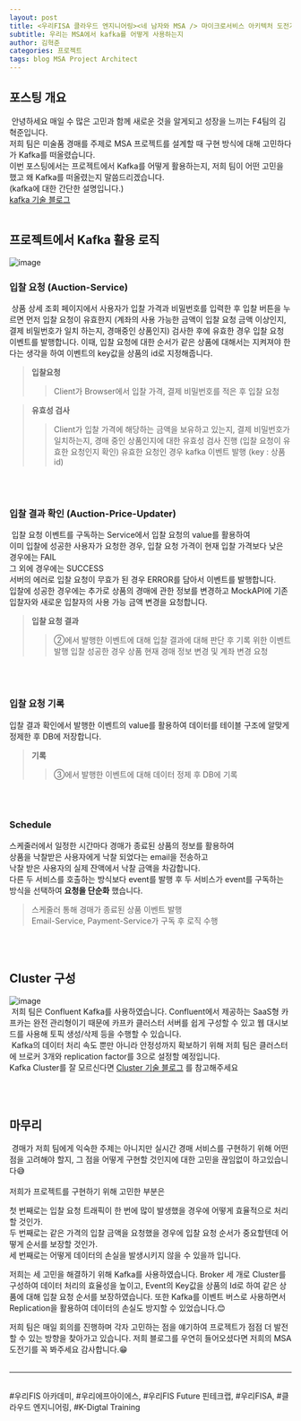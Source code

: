 ```yaml
---
layout: post
title: <우리FISA 클라우드 엔지니어링><네 남자와 MSA /> 마이크로서비스 아키텍처 도전기(4) - MSA에서 Kafka 활용
subtitle: 우리는 MSA에서 kafka를 어떻게 사용하는지
author: 김혁준
categories: 프로젝트
tags: blog MSA Project Architect
---
```


포스팅 개요
---
&nbsp;안녕하세요 매일 수 많은 고민과 함께 새로운 것을 알게되고 성장을 느끼는 F4팀의 김혁준입니다.<br> 
저희 팀은 미술품 경매를 주제로 MSA 프로젝트를 설계할 때 구현 방식에 대해 고민하다가 Kafka를 떠올렸습니다.<br>
이번 포스팅에서는 프로젝트에서 Kafka를 어떻게 활용하는지, 저희 팀이 어떤 고민을 했고 왜 Kafka를 떠올렸는지 말씀드리겠습니다.<br>
(kafka에 대한 간단한 설명입니다.)<br>
[kafka 기술 블로그](https://woorifisa-final-project-f4.github.io/%EB%B8%94%EB%A1%9C%EA%B7%B8/2023/08/15/post04.html)<br>
<br>

## 프로젝트에서 Kafka 활용 로직
![image](https://github.com/Jimoou/Event-Driven-MicroServices-with-kafka/assets/109801772/d460735d-7f0a-4853-9c77-5064477c11e5)<br>


### 입찰 요청 (Auction-Service)
&nbsp;상품 상세 조회 페이지에서 사용자가 입찰 가격과 비밀번호를 입력한 후 입찰 버튼을 누르면 먼저 입찰 요청이 유효한지 (계좌의 사용 가능한 금액이 입찰 요청 금액 이상인지, 결제 비밀번호가 일치 하는지, 경매중인 상품인지) 검사한 후에 유효한 경우 입찰 요청 이벤트를 발행합니다. 이때, 입찰 요청에 대한 순서가 같은 상품에 대해서는 지켜져야 한다는 생각을 하여 이벤트의 key값을 상품의 id로 지정해줍니다.
<br>

>**입찰요청**<br>
>>Client가 Browser에서 입찰 가격, 결제 비밀번호를 적은 후 입찰 요청

>**유효성 검사**<br>
>>Client가 입찰 가격에 해당하는 금액을 보유하고 있는지, 결제 비밀번호가 일치하는지, 
>>경매 중인 상품인지에 대한 유효성 검사 진행 (입찰 요청이 유효한 요청인지 확인)
>>유효한 요청인 경우 kafka 이벤트 발행 (key : 상품 id)

<br><br>

### 입찰 결과 확인 (Auction-Price-Updater)
&nbsp;입찰 요청 이벤트를 구독하는 Service에서 입찰 요청의 value를 활용하여 <br>이미 입찰에 성공한 사용자가 요청한 경우, 입찰 요청 가격이 현재 입찰 가격보다 낮은 경우에는 FAIL<br>
그 외에 경우에는 SUCCESS<br>
서버의 에러로 입찰 요청이 무효가 된 경우 ERROR를 담아서 이벤트를 발행합니다.<br>
입찰에 성공한 경우에는 추가로 상품의 경매에 관한 정보를 변경하고 MockAPI에 기존 입찰자와 새로운 입찰자의 사용 가능 금액 변경을 요청합니다.

>**입찰 요청 결과**<br>
>>②에서 발행한 이벤트에 대해 입찰 결과에 대해 판단 후 기록 위한 이벤트 발행
>>입찰 성공한 경우 상품 현재 경매 정보 변경 및 계좌 변경 요청

<br><br>

### 입찰 요청 기록
입찰 결과 확인에서 발행한 이벤트의 value를 활용하여 데이터를 테이블 구조에 알맞게 정제한 후 DB에 저장합니다.

>**기록**
>>③에서 발행한 이벤트에 대해 데이터 정제 후 DB에 기록

<br><br>

### Schedule
스케줄러에서 일정한 시간마다 경매가 종료된 상품의 정보를 활용하여<br>
상품을 낙찰받은 사용자에게 낙찰 되었다는 email을 전송하고<br>
낙찰 받은 사용자의 실제 잔액에서 낙찰 금액을 차감합니다.<br> 
다른 두 서비스를 호출하는 방식보다 event를 발행 후 두 서비스가 event를 구독하는 방식을 선택하여 <b>요청을 단순화</b> 했습니다.


>스케줄러 통해 경매가 종료된 상품 이벤트 발행<br>
>Email-Service, Payment-Service가 구독 후 로직 수행

<br><br>

## Cluster 구성
![image](https://companieslogo.com/img/orig/CFLT_BIG-6541abe5.png?t=1627024622)<br>
&nbsp;저희 팀은 Confluent Kafka를 사용하였습니다. Confluent에서 제공하는 SaaS형 카프카는 완전 관리형이기 때문에 카프카 클러스터 서버를 쉽게 구성할 수 있고 웹 대시보드를 사용해 토픽 생성/삭제 등을 수행할 수 있습니다.<br>
&nbsp;Kafka의 데이터 처리 속도 뿐만 아니라 안정성까지 확보하기 위해 저희 팀은 클러스터에 브로커 3개와 replication factor를 3으로 설정할 예정입니다.<br>
Kafka Cluster를 잘 모르신다면 [Cluster 기술 블로그](https://woorifisa-final-project-f4.github.io/%EB%B8%94%EB%A1%9C%EA%B7%B8/2023/09/03/post10.html) 를 참고해주세요

<br><br>

## 마무리
&nbsp;경매가 저희 팀에게 익숙한 주제는 아니지만 실시간 경매 서비스를 구현하기 위해 어떤 점을 고려해야 할지, 그 점을 어떻게 구현할 것인지에 대한 고민을 끊임없이 하고있습니다😅<br>
<br>
저희가 프로젝트를 구현하기 위해 고민한 부분은<br>

첫 번째로는 입찰 요청 트래픽이 한 번에 많이 발생했을 경우에 어떻게 효율적으로 처리할 것인가.<br>
두 번째로는 같은 가격의 입찰 금액을 요청했을 경우에 입찰 요청 순서가 중요할텐데 어떻게 순서를 보장할 것인가.<br>
세 번째로는 어떻게 데이터의 손실을 발생시키지 않을 수 있을까 입니다.<br>

저희는 세 고민을 해결하기 위해 Kafka를 사용하였습니다. Broker 세 개로 Cluster를 구성하여 데이터 처리의 효율성을 높이고, Event의 Key값을 상품의 Id로 하여 같은 상품에 대해 입찰 요청 순서를 보장하였습니다. 또한 Kafka를 이벤트 버스로 사용하면서 Replication을 활용하여 데이터의 손실도 방지할 수 있었습니다.😊

저희 팀은 매일 회의를 진행하며 각자 고민하는 점을 얘기하여 프로젝트가 점점 더 발전할 수 있는 방향을 찾아가고 있습니다. 저희 블로그를 우연히 들어오셨다면 저희의 MSA 도전기를 꼭 봐주세요 감사합니다.😁
<br><br>

<hr/>
<br> #우리FIS 아카데미, #우리에프아이에스, #우리FIS Future 핀테크랩, #우리FISA, #클라우드 엔지니어링, #K-Digtal Training
